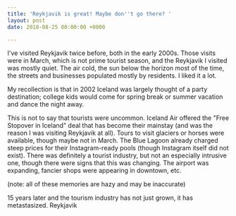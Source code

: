 ```yaml
---
title: 'Reykjavik is great! Maybe don''t go there? '
layout: post
date: 2018-08-25 00:00:00 +0000

---
```

I've visited Reykjavik twice before, both in the early 2000s. Those visits were in March, which is not prime tourist season, and the Reykjavik I visited was mostly quiet. The air cold, the sun below the horizon most of the time, the streets and businesses populated mostly by residents. I liked it a lot.

My recollection is that in 2002 Iceland was largely thought of a party destination; college kids would come for spring break or summer vacation and dance the night away.

This is not to say that tourists were uncommon. Iceland Air offered the "Free Stopover in Iceland" deal that has become their mainstay (and was the reason I was visiting Reykjavik at all). Tours to visit glaciers or horses were available, though maybe not in March. The Blue Lagoon already charged steep prices for their Instagram-ready pools (though Instagram itself did not exist). There was definitely a tourist industry, but not an especially intrusive one, though there were signs that this was changing. The airport was expanding, fancier shops were appearing in downtown, etc.

(note: all of these memories are hazy and may be inaccurate)

15 years later and the tourism industry has not just grown, it has metastasized. Reykjavik 